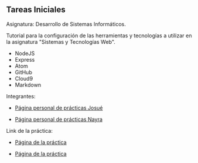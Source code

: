 ## Tareas Iniciales

Asignatura: Desarrollo de Sistemas Informáticos.

Tutorial para la configuración de las herramientas y tecnologías a utilizar en la asignatura "Sistemas y Tecnologías Web".

* NodeJS
* Express
* Atom
* GitHub
* Cloud9
* Markdown


Integrantes:

* [Página personal de prácticas Josué](http://JosueTC94.github.io/)

* [Página personal de prácticas Nayra](http://alu0100406122.github.io/)


Link de la práctica:


* [Página de la práctica](http://alu0100406122.github.io/tareas-iniciales-josue-nayra-dsi15-16/)


* [Página de la práctica](http://ull-esit-gradoii-dsi.github.io/tareas-iniciales-josue-nayra-dsi15-16/)
